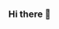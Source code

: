 ### Hi there 👋

<!--
**HelloAndyZhang/HelloAndyZhang** is a ✨ _special_ ✨ repository because its `README.md` (this file) appears on your GitHub profile.

Here are some ideas to get you started:

- 🔭 I’m currently working on ...
- 🌱 I’m currently learning ...
- 👯 I’m looking to collaborate on ...
- 🤔 I’m looking for help with ...
- 💬 Ask me about ...
- 📫 How to reach me: ...
- 😄 Pronouns: ...
- ⚡ Fun fact: ...
-->

<!-- ![](https://github-readme-stats.vercel.app/api?username=HelloAndyZhang&theme=cobalt) -->

<!-- ![HelloAndyZhang](https://activity-graph.herokuapp.com/graph?username=HelloAndyZhang&theme=rogue) -->

<!--START_SECTION:waka-->
<!--END_SECTION:waka-->
